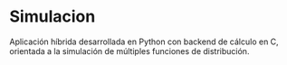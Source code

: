 # Simulacion
Aplicación híbrida desarrollada en Python con backend de cálculo en C, orientada a la simulación de múltiples funciones de distribución.
